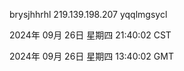 brysjhhrhl 219.139.198.207 yqqlmgsycl

2024年 09月 26日 星期四 21:40:02 CST

2024年 09月 26日 星期四 13:40:02 GMT
